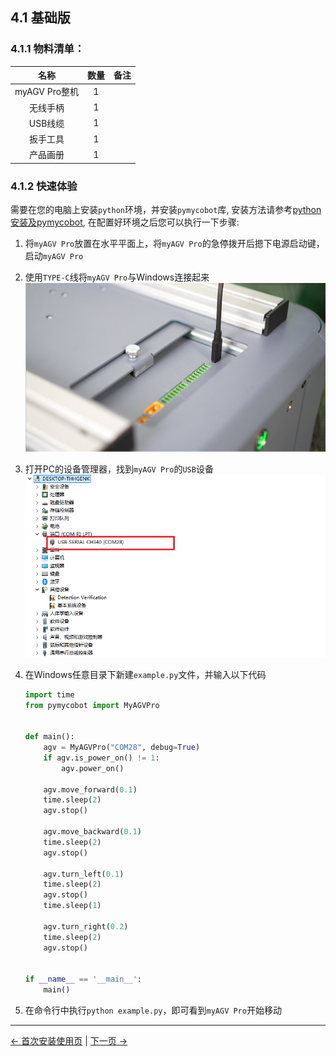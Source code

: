 ## 4.1 基础版
### 4.1.1 物料清单：
|      名称      | 数量 | 备注 |
|:------------:|:--:|:--:|
| myAGV Pro整机	 | 1  |
|    无线手柄	     | 1  |
|    USB线缆	    | 1  |
|    扳手工具	     | 1  |
|    产品画册	     | 1  |


### 4.1.2 快速体验
需要在您的电脑上安装`python`环境，并安装`pymycobot`库, 安装方法请参考[python安装及pymycobot](../6-SDKDevelopment/6.1-ApplicationBasePython/README.md), 在配置好环境之后您可以执行一下步骤:

1. 将`myAGV Pro`放置在水平平面上，将`myAGV Pro`的急停拨开后摁下电源启动键，启动`myAGV Pro`
2. 使用`TYPE-C`线将`myAGV Pro`与Windows连接起来
    ![](../resources/4-FirstInstallAndUse/jiexian.png)
3. 打开PC的设备管理器，找到`myAGV Pro`的`USB`设备
    ![](../resources/4-FirstInstallAndUse/usbdiver.png)   
4. 在Windows任意目录下新建`example.py`文件，并输入以下代码
    ```python
    import time
    from pymycobot import MyAGVPro
    
    
    def main():
        agv = MyAGVPro("COM28", debug=True)
        if agv.is_power_on() != 1:
            agv.power_on()
    
        agv.move_forward(0.1)
        time.sleep(2)
        agv.stop()
    
        agv.move_backward(0.1)
        time.sleep(2)
        agv.stop()
    
        agv.turn_left(0.1)
        time.sleep(2)
        agv.stop()
        time.sleep(1)
    
        agv.turn_right(0.2)
        time.sleep(2)
        agv.stop()
    
    
    if __name__ == '__main__':
        main()
    ```

5. 在命令行中执行`python example.py`，即可看到`myAGV Pro`开始移动


---

[← 首次安装使用页](README.md) | [下一页 →](4.2-NavigationVisualEdition/4.2-NavigationVisualEdition.md)
